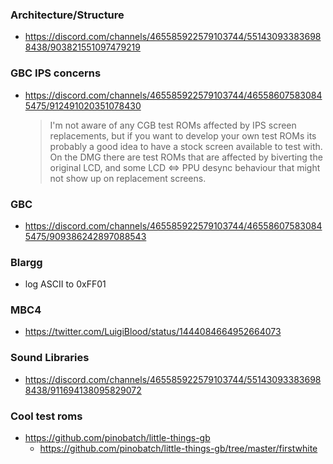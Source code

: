 ### Architecture/Structure
- https://discord.com/channels/465585922579103744/551430933836988438/903821551097479219

### GBC IPS concerns
- https://discord.com/channels/465585922579103744/465586075830845475/912491020351078430
  > I'm not aware of any CGB test ROMs affected by IPS screen replacements, but if you want to develop your own test ROMs its probably a good idea to have a stock screen available to test with.
  > On the DMG there are test ROMs that are affected by biverting the original LCD, and some LCD <=> PPU desync behaviour that might not show up on replacement screens.

### GBC
- https://discord.com/channels/465585922579103744/465586075830845475/909386242897088543

### Blargg
- log ASCII to 0xFF01

### MBC4
- https://twitter.com/LuigiBlood/status/1444084664952664073

### Sound Libraries
- https://discord.com/channels/465585922579103744/551430933836988438/911694138095829072

### Cool test roms
- https://github.com/pinobatch/little-things-gb
  - https://github.com/pinobatch/little-things-gb/tree/master/firstwhite